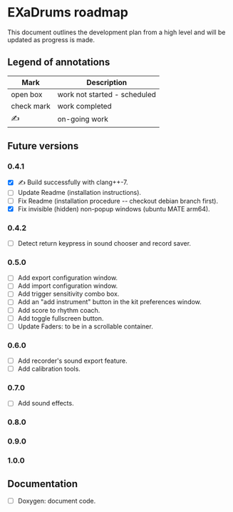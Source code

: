 # EXaDrums roadmap

This document outlines the development plan from a high level and will be updated as progress is made.

## Legend of annotations

| Mark       | Description                     |
| ---------- | ------------------------------- |
| open box   | work not started - scheduled    |
| check mark | work completed                  |
| &#9997;    | on-going work                   |

## Future versions

### 0.4.1

- [x] &#9997; Build successfully with clang++-7.
- [ ] Update Readme (installation instructions).
- [ ] Fix Readme (installation procedure -- checkout debian branch first).
- [x] Fix invisible (hidden) non-popup windows (ubuntu MATE arm64).

### 0.4.2

- [ ] Detect return keypress in sound chooser and record saver.

### 0.5.0

- [ ] Add export configuration window.
- [ ] Add import configuration window.
- [ ] Add trigger sensitivity combo box.
- [ ] Add an "add instrument" button in the kit preferences window.
- [ ] Add score to rhythm coach.
- [ ] Add toggle fullscreen button.
- [ ] Update Faders: to be in a scrollable container.

### 0.6.0

- [ ] Add recorder's sound export feature.
- [ ] Add calibration tools.

### 0.7.0

- [ ] Add sound effects.

### 0.8.0

### 0.9.0

### 1.0.0

## Documentation

- [ ] Doxygen: document code.
